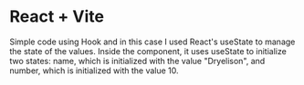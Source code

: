 # React + Vite

Simple code using Hook and in this case I used React's useState to manage the state of the values. Inside the component, it uses useState to initialize two states: name, which is initialized with the value "Dryelison", and number, which is initialized with the value 10.

